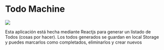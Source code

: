 <h1>Todo Machine</h1>
<p><img src="https://github.com/hnevado/todo-machine/blob/master/src/todomachine.png"></p>
<p>Esta aplicación está hecha mediante Reactjs para generar un listado de Todos (cosas por hacer). Los todos generados se guardan en local Storage y puedes marcarlos como completados, eliminarlos y crear nuevos</p>
